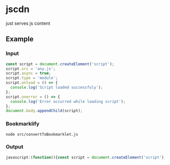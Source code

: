 # jscdn
just serves js content


## Example

### Input 
````js
const script = document.createElement('script');
script.src = 'any.js';
script.async = true;
script.type = 'module';
script.onload = () => {
  console.log('Script loaded successfuly');
};
script.onerror = () => {
  console.log('Error occurred while loading script');
};
document.body.appendChild(script);
````

### Bookmarklify

````shell
node src/convertToBookmarklet.js
````

### Output 
````js
javascript:(function(){const script = document.createElement('script'); script.src = 'any.js'; script.async = true; script.type = 'module'; script.onload = () => { console.log('Script loaded successfuly'); }; script.onerror = () => { console.log('Error occurred while loading script'); }; document.body.appendChild(script);})();
````
